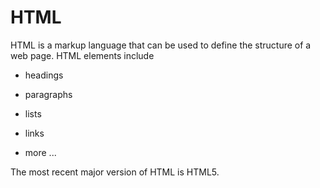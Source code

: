 # HTML



HTML is a markup language that can be used to define the structure of a web page. HTML elements include



* headings

* paragraphs

* lists

* links

* more ...





The most recent major version of HTML is HTML5.
